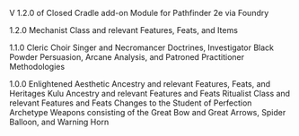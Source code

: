 V 1.2.0 of Closed Cradle add-on Module for Pathfinder 2e via Foundry 

1.2.0
Mechanist Class and relevant Features, Feats, and Items

1.1.0
Cleric Choir Singer and Necromancer Doctrines, Investigator Black Powder Persuasion, Arcane Analysis, and Patroned Practitioner Methodologies

1.0.0
Enlightened Aesthetic Ancestry and relevant Features, Feats, and Heritages
Kulu Ancestry and relevant Features and Feats
Ritualist Class and relevant Features and Feats
Changes to the Student of Perfection Archetype
Weapons consisting of the Great Bow and Great Arrows, Spider Balloon, and Warning Horn

